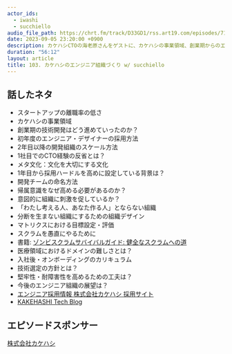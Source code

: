 ```yaml
---
actor_ids:
  - iwashi
  - succhiello
audio_file_path: https://chrt.fm/track/D33GD1/rss.art19.com/episodes/717ecb25-a66c-49aa-b88b-ddf9e06473ce.mp3
date: 2023-09-05 23:20:00 +0900
description: カケハシCTOの海老原さんをゲストに、カケハシの事業領域、創業期からのエンジニア組織づくり、帰属意識の高め方、医療ドメインの難しさ・技術選定などについて語っていただきました。
duration: "56:12"
layout: article
title: 103. カケハシのエンジニア組織づくり w/ succhiello
---
```


## 話したネタ

- スタートアップの離職率の低さ
- カケハシの事業領域
- 創業期の技術開発はどう進めていったのか？
- 初年度のエンジニア・デザイナーの採用方法
- 2年目以降の開発組織のスケール方法
- 1社目でのCTO経験の反省とは？
- メタ文化：文化を大切にする文化
- 1年目から採用ハードルを高めに設定している背景は？
- 開発チームの命名方法
- 帰属意識をなぜ高める必要があるのか？
- 意図的に組織に刺激を促しているか？
- 「わたし考える人、あなた作る人」とならない組織
- 分断を生まない組織にするための組織デザイン
- マトリクスにおける目標設定・評価
- スクラムを愚直にやるために
- 書籍: [ゾンビスクラムサバイバルガイド: 健全なスクラムへの道](https://amzn.to/3sBdYiR)
- 医療領域におけるドメインの難しさとは？
- 入社後・オンボーディングのカリキュラム
- 技術選定の方針とは？
- 堅牢性・耐障害性を高めるための工夫は？
- 今後のエンジニア組織の展望は？
- [エンジニア採用情報 株式会社カケハシ 採用サイト](https://recruit.kakehashi.life/engineer)
- [KAKEHASHI Tech Blog](https://kakehashi-dev.hatenablog.com/)

## エピソードスポンサー

[株式会社カケハシ](https://www.kakehashi.life/)